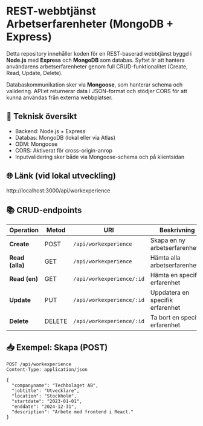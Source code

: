 # REST-webbtjänst Arbetserfarenheter (MongoDB + Express)

Detta repository innehåller koden för en REST-baserad webbtjänst byggd i **Node.js** med **Express** och **MongoDB** som databas. Syftet är att hantera användarens arbetserfarenheter genom full CRUD-funktionalitet (Create, Read, Update, Delete).

Databaskommunikation sker via **Mongoose**, som hanterar schema och validering. API:et returnerar data i JSON-format och stödjer CORS för att kunna användas från externa webbplatser.

## 🚀 Teknisk översikt

- Backend: Node.js + Express
- Databas: MongoDB (lokal eller via Atlas)
- ODM: Mongoose
- CORS: Aktiverat för cross-origin-anrop
- Inputvalidering sker både via Mongoose-schema och på klientsidan

## 🌐 Länk (vid lokal utveckling)

http://localhost:3000/api/workexperience


## 📚 CRUD-endpoints

| Operation      | Metod  | URI                                | Beskrivning                          |
|----------------|--------|-------------------------------------|--------------------------------------|
| **Create**     | POST   | `/api/workexperience`              | Skapa en ny arbetserfarenhet         |
| **Read (alla)**| GET    | `/api/workexperience`              | Hämta alla arbetserfarenheter        |
| **Read (en)**  | GET    | `/api/workexperience/:id`          | Hämta en specifik erfarenhet         |
| **Update**     | PUT    | `/api/workexperience/:id`          | Uppdatera en specifik erfarenhet     |
| **Delete**     | DELETE | `/api/workexperience/:id`          | Ta bort en specifik erfarenhet       |

## 📥 Exempel: Skapa (POST)

```http
POST /api/workexperience
Content-Type: application/json

{
  "companyname": "Techbolaget AB",
  "jobtitle": "Utvecklare",
  "location": "Stockholm",
  "startdate": "2023-01-01",
  "enddate": "2024-12-31",
  "description": "Arbete med frontend i React."
}
